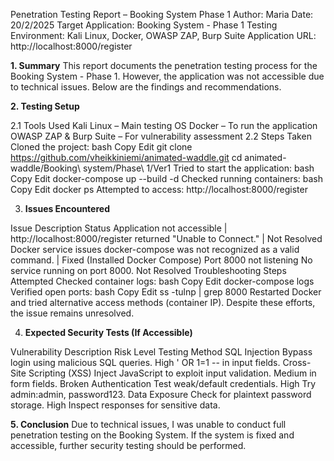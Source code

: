 Penetration Testing Report – Booking System Phase 1
Author: Maria
Date: 20/2/2025
Target Application: Booking System - Phase 1
Testing Environment: Kali Linux, Docker, OWASP ZAP, Burp Suite
Application URL: http://localhost:8000/register

**1. Summary**
This report documents the penetration testing process for the Booking System - Phase 1. However, the application was not accessible due to technical issues. Below are the findings and recommendations.

**2. Testing Setup**

2.1 Tools Used
Kali Linux – Main testing OS
Docker – To run the application
OWASP ZAP & Burp Suite – For vulnerability assessment
2.2 Steps Taken
Cloned the project:
bash
Copy
Edit
git clone https://github.com/vheikkiniemi/animated-waddle.git
cd animated-waddle/Booking\ system/Phase\ 1/Ver1
Tried to start the application:
bash
Copy
Edit
docker-compose up --build -d
Checked running containers:
bash
Copy
Edit
docker ps
Attempted to access: http://localhost:8000/register

3. **Issues Encountered**
   
Issue	Description	Status
Application not accessible    |	http://localhost:8000/register returned "Unable to Connect." |	 Not Resolved
Docker service issues	docker-compose was not recognized as a valid command.         |	  Fixed (Installed Docker Compose)
Port 8000 not listening	No service running on port 8000.	 Not Resolved
Troubleshooting Steps Attempted
Checked container logs:
bash
Copy
Edit
docker-compose logs
Verified open ports:
bash
Copy
Edit
ss -tulnp | grep 8000
Restarted Docker and tried alternative access methods (container IP).
Despite these efforts, the issue remains unresolved.

4. **Expected Security Tests (If Accessible)**
   
Vulnerability	Description	Risk Level	Testing Method
SQL Injection	Bypass login using malicious SQL queries.	High	' OR 1=1 -- in input fields.
Cross-Site Scripting (XSS)	Inject JavaScript to exploit input validation.	Medium	<script>alert('XSS')</script> in form fields.
Broken Authentication	Test weak/default credentials.	High	Try admin:admin, password123.
Data Exposure	Check for plaintext password storage.	High	Inspect responses for sensitive data.

**5. Conclusion**
Due to technical issues, I was unable to conduct full penetration testing on the Booking System. If the system is fixed and accessible, further security testing should be performed.
